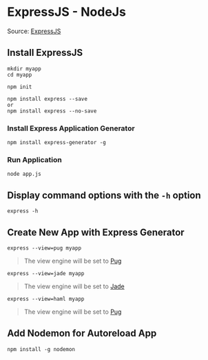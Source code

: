 # ExpressJS - NodeJs
Source: [ExpressJS](http://expressjs.com/en/starter/installing.html)

## Install ExpressJS
```
mkdir myapp
cd myapp

npm init

npm install express --save
or
npm install express --no-save
```

### Install Express Application Generator
`npm install express-generator -g`

### Run Application
`node app.js`

## Display command options with the `-h` option
`express -h`

## Create New App with Express Generator
`express --view=pug myapp`
> The view engine will be set to [Pug](https://pugjs.org/)

`express --view=jade myapp`
> The view engine will be set to [Jade](http://jade-lang.com/)

`express --view=haml myapp`
> The view engine will be set to [Pug](https://haml.info/)

## Add Nodemon for Autoreload App
`npm install -g nodemon`
